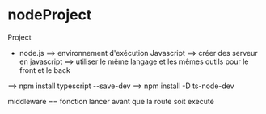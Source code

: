 # nodeProject
Project 


- node.js ==> environnement d'exécution Javascript
==> créer des serveur en javascript
==> utiliser le même langage et les mêmes outils pour le front et le back

==> npm install typescript --save-dev
==> npm install -D ts-node-dev

middleware == fonction lancer avant que la route soit executé